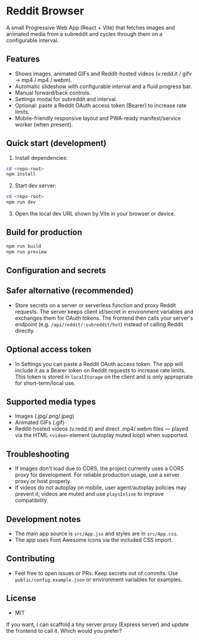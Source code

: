 # Reddit Browser

A small Progressive Web App (React + Vite) that fetches images and animated media from a subreddit and cycles through them on a configurable interval.

## Features

- Shows images, animated GIFs and Reddit-hosted videos (v.redd.it / gifv -> mp4 / mp4 / webm).
- Automatic slideshow with configurable interval and a fluid progress bar.
- Manual forward/back controls.
- Settings modal for subreddit and interval.
- Optional: paste a Reddit OAuth access token (Bearer) to increase rate limits.
- Mobile-friendly responsive layout and PWA-ready manifest/service worker (when present).

## Quick start (development)

1. Install dependencies:

```powershell
cd <repo-root>
npm install
```

2. Start dev server:

```powershell
cd <repo-root>
npm run dev
```

3. Open the local dev URL shown by Vite in your browser or device.

## Build for production

```powershell
npm run build
npm run preview
```

## Configuration and secrets

## Safer alternative (recommended)

- Store secrets on a server or serverless function and proxy Reddit requests. The server keeps client id/secret in environment variables and exchanges them for OAuth tokens. The frontend then calls your server's endpoint (e.g. `/api/reddit/:subreddit/hot`) instead of calling Reddit directly.

## Optional access token

- In Settings you can paste a Reddit OAuth access token. The app will include it as a Bearer token on Reddit requests to increase rate limits. This token is stored in `localStorage` on the client and is only appropriate for short-term/local use.

## Supported media types

- Images (.jpg/.png/.jpeg)
- Animated GIFs (.gif)
- Reddit-hosted videos (v.redd.it) and direct .mp4/.webm files — played via the HTML `<video>` element (autoplay muted loop) when supported.

## Troubleshooting

- If images don't load due to CORS, the project currently uses a CORS proxy for development. For reliable production usage, use a server proxy or host properly.
- If videos do not autoplay on mobile, user agent/autoplay policies may prevent it; videos are muted and use `playsInline` to improve compatibility.

## Development notes

- The main app source is `src/App.jsx` and styles are in `src/App.css`.
- The app uses Font Awesome icons via the included CSS import.

## Contributing

- Feel free to open issues or PRs. Keep secrets out of commits. Use `public/config.example.json` or environment variables for examples.

## License

- MIT

If you want, I can scaffold a tiny server proxy (Express server) and update the frontend to call it. Which would you prefer?
